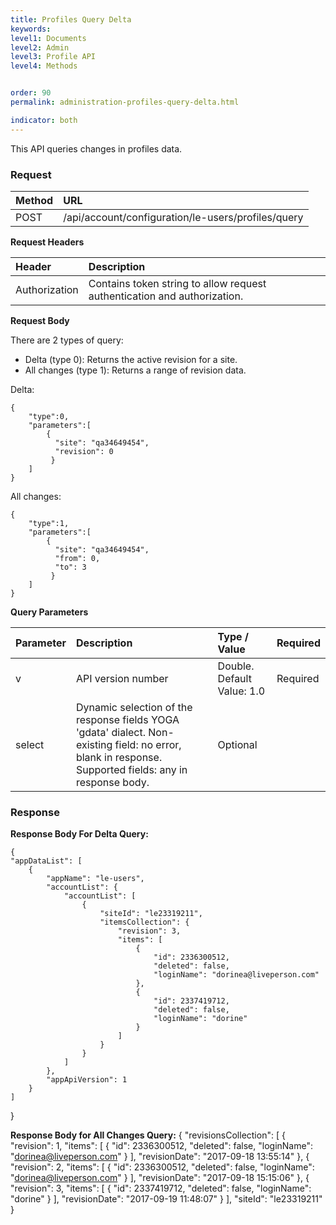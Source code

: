 ```yaml
---
title: Profiles Query Delta
keywords:
level1: Documents
level2: Admin
level3: Profile API
level4: Methods


order: 90
permalink: administration-profiles-query-delta.html

indicator: both
---
```


This API queries changes in profiles data.

### Request

| Method | URL |
 |:-------- | :----- |
 |POST  |/api/account/configuration/le-users/profiles/query |

**Request Headers**

 |Header | Description |
|:---------|  :------------ |
|Authorization|  Contains token string to allow request authentication and authorization. |

**Request Body**

There are 2 types of query:

- Delta (type 0): Returns the active revision for a site.
- All changes (type 1): Returns a range of revision data.

Delta:

    {
        "type":0,
        "parameters":[
            {
              "site": "qa34649454",
              "revision": 0
             }
        ]
    }

All changes:

    {
        "type":1,
        "parameters":[
            {
              "site": "qa34649454",
              "from": 0,
              "to": 3
             }
        ]
    }

**Query Parameters**

 |Parameter     |Description      |    Type / Value | Required |
 |:----------- | :-------------     |  :------------- | :--- |
| v |            API version number |  Double. Default Value: 1.0 | Required |
 |select | Dynamic selection of the response fields  YOGA 'gdata' dialect. Non-existing  field: no error, blank in response. Supported fields: any in response body.  |Optional  |

### Response

**Response Body For Delta Query:**

    {
    "appDataList": [
        {
            "appName": "le-users",
            "accountList": {
                "accountList": [
                    {
                        "siteId": "le23319211",
                        "itemsCollection": {
                            "revision": 3,
                            "items": [
                                {
                                    "id": 2336300512,
                                    "deleted": false,
                                    "loginName": "dorinea@liveperson.com"
                                },
                                {
                                    "id": 2337419712,
                                    "deleted": false,
                                    "loginName": "dorine"
                                }
                            ]
                        }
                    }
                ]
            },
            "appApiVersion": 1
        }
    ]
}

**Response Body for All Changes Query:**
     {
        "revisionsCollection": [
            {
                "revision": 1,
                "items": [
                    {
                        "id": 2336300512,
                        "deleted": false,
                        "loginName": "dorinea@liveperson.com"
                    }
                ],
                "revisionDate": "2017-09-18 13:55:14"
            },
            {
                "revision": 2,
                "items": [
                    {
                        "id": 2336300512,
                        "deleted": false,
                        "loginName": "dorinea@liveperson.com"
                    }
                ],
                "revisionDate": "2017-09-18 15:15:06"
            },
            {
                "revision": 3,
                "items": [
                    {
                        "id": 2337419712,
                        "deleted": false,
                        "loginName": "dorine"
                    }
                ],
                "revisionDate": "2017-09-19 11:48:07"
            }
        ],
        "siteId": "le23319211"
    }
